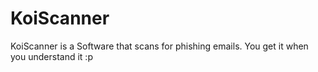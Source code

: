 # KoiScanner
KoiScanner is a Software that scans for phishing emails. 
You get it when you understand it :p

